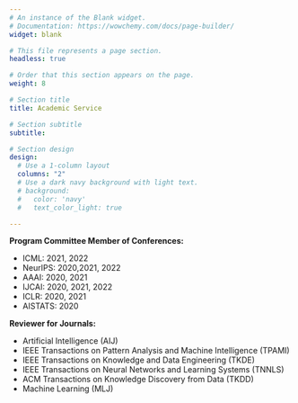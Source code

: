 ```yaml
---
# An instance of the Blank widget.
# Documentation: https://wowchemy.com/docs/page-builder/
widget: blank

# This file represents a page section.
headless: true

# Order that this section appears on the page.
weight: 8

# Section title
title: Academic Service

# Section subtitle
subtitle:

# Section design
design:
  # Use a 1-column layout
  columns: "2"
  # Use a dark navy background with light text.
  # background:
  #   color: 'navy'
  #   text_color_light: true

---
```


**Program Committee Member of Conferences:**
- ICML: 2021, 2022
- NeurIPS: 2020,2021, 2022
- AAAI: 2020, 2021
- IJCAI: 2020, 2021, 2022
- ICLR: 2020, 2021
- AISTATS: 2020

**Reviewer for Journals:**
- Artificial Intelligence (AIJ)
- IEEE Transactions on Pattern Analysis and Machine Intelligence (TPAMI)
- IEEE Transactions on Knowledge and Data Engineering (TKDE)
- IEEE Transactions on Neural Networks and Learning Systems (TNNLS)
- ACM Transactions on Knowledge Discovery from Data (TKDD)
- Machine Learning (MLJ)

